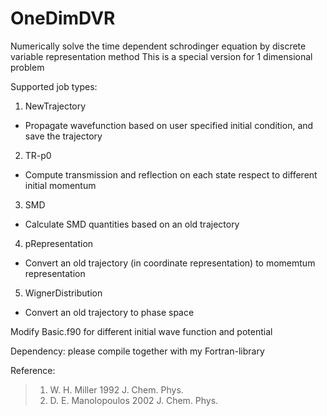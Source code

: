 # OneDimDVR
Numerically solve the time dependent schrodinger equation by discrete variable representation method
This is a special version for 1 dimensional problem

Supported job types:
1. NewTrajectory
* Propagate wavefunction based on user specified initial condition, and save the trajectory
2. TR-p0
* Compute transmission and reflection on each state respect to different initial momentum
3. SMD
* Calculate SMD quantities based on an old trajectory
4. pRepresentation
* Convert an old trajectory (in coordinate representation) to momemtum representation
5. WignerDistribution
* Convert an old trajectory to phase space

Modify Basic.f90 for different initial wave function and potential

Dependency: please compile together with my Fortran-library

Reference:
> 1. W. H. Miller 1992 J. Chem. Phys.
> 2. D. E. Manolopoulos 2002 J. Chem. Phys.